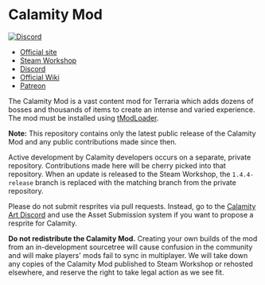 # Calamity Mod
[![Discord](https://img.shields.io/discord/225030931008847874)](https://discord.gg/calamity)
- [Official site](https://calamitymod.com/)
- [Steam Workshop](https://calamitymod.com/download/)
- [Discord](https://discord.gg/calamity)
- [Official Wiki](https://calamitymod.wiki.gg/)
- [Patreon](https://patreon.com/fabsol)

The Calamity Mod is a vast content mod for Terraria which adds dozens of bosses and thousands of items to create an intense and varied experience. The mod must be installed using [tModLoader](https://github.com/tModLoader/tModLoader).

**Note:** This repository contains only the latest public release of the Calamity Mod and any public contributions made since then.

Active development by Calamity developers occurs on a separate, private repository. Contributions made here will be cherry picked into that repository. When an update is released to the Steam Workshop, the `1.4.4-release` branch is replaced with the matching branch from the private repository.

Please do not submit resprites via pull requests. Instead, go to the [Calamity Art Discord](https://discord.gg/CKByxd5) and use the Asset Submission system if you want to propose a resprite for Calamity.

**Do not redistribute the Calamity Mod.** Creating your own builds of the mod from an in-development sourcetree will cause confusion in the community and will make players' mods fail to sync in multiplayer. We will take down any copies of the Calamity Mod published to Steam Workshop or rehosted elsewhere, and reserve the right to take legal action as we see fit.